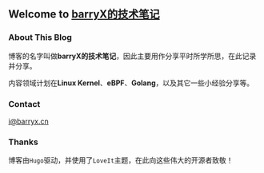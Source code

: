 ## Welcome to [barryX的技术笔记](https://barryx.gitee.io/)

### About This Blog

博客的名字叫做**barryX的技术笔记**，因此主要用作分享平时所学所思，在此记录并分享。

内容领域计划在**Linux Kernel**、**eBPF**、**Golang**，以及其它一些小经验分享等。

### Contact

i@barryx.cn

### Thanks

博客由`Hugo`驱动，并使用了`LoveIt`主题，在此向这些伟大的开源者致敬！